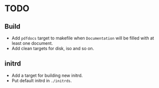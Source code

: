 # TODO

## Build

  * Add `pdfdocs` target to makefile when `Documentation` will be filled with at
least one document.
  * Add clean targets for disk, iso and so on.

## initrd

  * Add a target for building new initrd.
  * Put default initrd in `./initrds`.